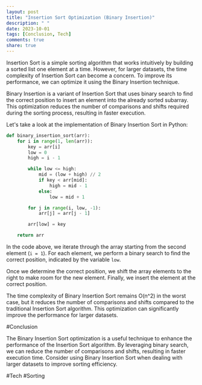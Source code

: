 ```yaml
---
layout: post
title: "Insertion Sort Optimization (Binary Insertion)"
description: " "
date: 2023-10-01
tags: [Conclusion, Tech]
comments: true
share: true
---
```


Insertion Sort is a simple sorting algorithm that works intuitively by building a sorted list one element at a time. However, for larger datasets, the time complexity of Insertion Sort can become a concern. To improve its performance, we can optimize it using the Binary Insertion technique.

Binary Insertion is a variant of Insertion Sort that uses binary search to find the correct position to insert an element into the already sorted subarray. This optimization reduces the number of comparisons and shifts required during the sorting process, resulting in faster execution.

Let's take a look at the implementation of Binary Insertion Sort in Python:

```python
def binary_insertion_sort(arr):
    for i in range(1, len(arr)):
        key = arr[i]
        low = 0
        high = i - 1

        while low <= high:
            mid = (low + high) // 2
            if key < arr[mid]:
                high = mid - 1
            else:
                low = mid + 1

        for j in range(i, low, -1):
            arr[j] = arr[j - 1]

        arr[low] = key

    return arr
```

In the code above, we iterate through the array starting from the second element (`i = 1`). For each element, we perform a binary search to find the correct position, indicated by the variable `low`.

Once we determine the correct position, we shift the array elements to the right to make room for the new element. Finally, we insert the element at the correct position.

The time complexity of Binary Insertion Sort remains O(n^2) in the worst case, but it reduces the number of comparisons and shifts compared to the traditional Insertion Sort algorithm. This optimization can significantly improve the performance for larger datasets.

#Conclusion

The Binary Insertion Sort optimization is a useful technique to enhance the performance of the Insertion Sort algorithm. By leveraging binary search, we can reduce the number of comparisons and shifts, resulting in faster execution time. Consider using Binary Insertion Sort when dealing with larger datasets to improve sorting efficiency.

#Tech #Sorting